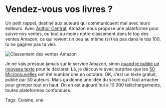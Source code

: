 # Vendez-vous vos livres ?

Un petit rappel, destiné aux auteurs qui communiquent mal avec leurs éditeurs. Avec [Author Central](https://authorcentral.amazon.fr), Amazon nous propose une plateforme pour suivre nos ventes, ou tout au moins notre classement dans le top des ventes Amazon, ce qui revient un peu au même (si t’es pas dans le top 100, tu ne gagnes pas ta vie).

![Classement des ventes Amazon](https://tcrouzet.com/images_tc/2014/01/amazon.png)

Je ne vais presque jamais sur le service Amazon, sinon [quand je publie un nouveau texte](/les-crapauds-fous/) pour le déclarer. Là, je découvre avec surprise que les [50 Micronouvelles](/2013/04/03/50-micronouvelles-50-auteurs/) ont été number one en octobre. OK, c’est un texte gratuit, publié par 50 auteurs. Mais ça donne une idée du score qu’il faut arracher pour grimper tout en haut. On en est aujourd’hui à 10 000 téléchargements, toutes plateformes confondues.

Tags: Cuisine, une